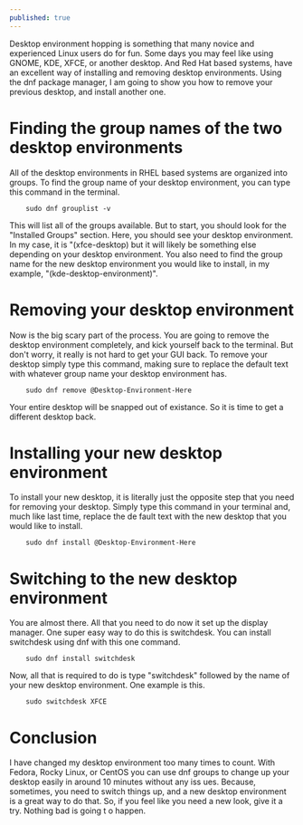 ```yaml
---
published: true
---
```

Desktop environment hopping is something that many novice and experienced Linux users do for fun. Some days you may feel like using GNOME, KDE, XFCE, or another desktop. And Red Hat based systems, have an excellent way of installing and removing desktop environments. Using the dnf package manager, I am going to show you how to remove your previous desktop, and install another one.

# Finding the group names of the two desktop environments 

All of the desktop environments in RHEL based systems are organized into groups. To find the group name of your desktop environment, you can type this command in the terminal.

        sudo dnf grouplist -v

This will list all of the groups available. But to start, you should look for the "Installed Groups" section. Here, you should see your desktop environment. In my case, it is "(xfce-desktop) but it will likely be something else depending on your desktop environment. You also need to find the group name for the new desktop environment you would like to install, in my example, "(kde-desktop-environment)".

# Removing your desktop environment 

Now is the big scary part of the process. You are going to remove the desktop environment completely, and kick yourself back to the terminal. But don't worry, it really is not hard to get your GUI back. To remove your desktop simply type this command, making sure to replace the default text with whatever group name your desktop environment has.

        sudo dnf remove @Desktop-Environment-Here

Your entire desktop will be snapped out of existance. So it is time to get a different desktop back.
 
# Installing your new desktop environment 
 
To install your new desktop, it is literally just the opposite step that you need for removing your desktop. Simply type this command in your terminal and, much like last time, replace the de
fault text with the new desktop that you would like to install.

        sudo dnf install @Desktop-Environment-Here

# Switching to the new desktop environment 

You are almost there. All that you need to do now it set up the display manager. One super easy way to do this is switchdesk. You can install switchdesk using dnf with this one command.

        sudo dnf install switchdesk

Now, all that is required to do is type "switchdesk" followed by the name of your new desktop environment. One example is this.

        sudo switchdesk XFCE

# Conclusion 

I have changed my desktop environment too many times to count. With Fedora, Rocky Linux, or CentOS you can use dnf groups to change up your desktop easily in around 10 minutes without any iss
ues. Because, sometimes, you need to switch things up, and a new desktop environment is a great way to do that. So, if you feel like you need a new look, give it a try. Nothing bad is going t
o happen.
